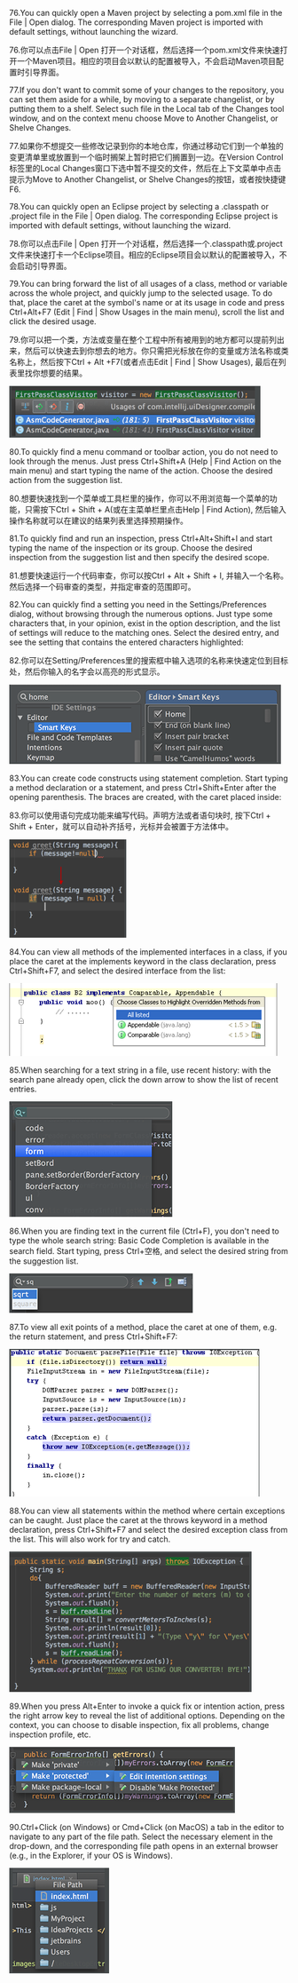 
76.You can quickly open a Maven project by selecting a pom.xml file in the File | Open dialog. The corresponding Maven project is imported with default settings, without launching the wizard.

76.你可以点击File | Open 打开一个对话框，然后选择一个pom.xml文件来快速打开一个Maven项目。相应的项目会以默认的配置被导入，不会启动Maven项目配置时引导界面。

77.If you don't want to commit some of your changes to the repository, you can set them aside for a while, by moving to a separate changelist, or by putting them to a shelf. Select such file in the Local tab of the Changes tool window, and on the context menu choose Move to Another Changelist, or Shelve Changes.

77.如果你不想提交一些修改记录到你的本地仓库，你通过移动它们到一个单独的变更清单里或放置到一个临时搁架上暂时把它们搁置到一边。在Version Control 标签里的Local Changes窗口下选中暂不提交的文件，然后在上下文菜单中点击提示为Move to Another Changelist, or Shelve Changes的按钮，或者按快捷键F6.

78.You can quickly open an Eclipse project by selecting a .classpath or .project file in the File | Open dialog. The corresponding Eclipse project is imported with default settings, without launching the wizard.

78.你可以点击File | Open 打开一个对话框，然后选择一个.classpath或.project文件来快速打卡一个Eclipse项目。相应的Eclipse项目会以默认的配置被导入，不会启动引导界面。

79.You can bring forward the list of all usages of a class, method or variable across the whole project, and quickly jump to the selected usage. To do that, place the caret at the symbol's name or at its usage in code and press Ctrl+Alt+F7 (Edit | Find | Show Usages in the main menu), scroll the list and click the desired usage.

79.你可以把一个类，方法或变量在整个工程中所有被用到的地方都可以提前列出来，然后可以快速去到你想去的地方。你只需把光标放在你的变量或方法名称或类名称上，然后按下Ctrl + Alt +F7(或者点击Edit | Find | Show Usages), 最后在列表里找你想要的结果。

![79.png](../pic/79.png)

80.To quickly find a menu command or toolbar action, you do not need to look through the menus. Just press Ctrl+Shift+A (Help | Find Action on the main menu) and start typing the name of the action. Choose the desired action from the suggestion list. 

80.想要快速找到一个菜单或工具栏里的操作，你可以不用浏览每一个菜单的功能，只需按下Ctrl + Shift + A(或在主菜单栏里点击Help | Find Action), 然后输入操作名称就可以在建议的结果列表里选择预期操作。

81.To quickly find and run an inspection, press Ctrl+Alt+Shift+I and start typing the name of the inspection or its group. Choose the desired inspection from the suggestion list and then specify the desired scope. 

81.想要快速运行一个代码审查，你可以按Ctrl + Alt + Shift + I, 并输入一个名称。然后选择一个码审查的类型，并指定审查的范围即可。

82.You can quickly find a setting you need in the Settings/Preferences dialog, without browsing through the numerous options. Just type some characters that, in your opinion, exist in the option description, and the list of settings will reduce to the matching ones. Select the desired entry, and see the setting that contains the entered characters highlighted:

82.你可以在Setting/Preferences里的搜索框中输入选项的名称来快速定位到目标处，然后你输入的名字会以高亮的形式显示。

![82.png](../pic/82.png)

83.You can create code constructs using statement completion. Start typing a method declaration or a statement, and press Ctrl+Shift+Enter after the opening parenthesis. The braces are created, with the caret placed inside: 

83.你可以使用语句完成功能来编写代码。声明方法或者语句块时, 按下Ctrl + Shift + Enter，就可以自动补齐括号，光标并会被置于方法体中。

![83.png](../pic/83.png)

84.You can view all methods of the implemented interfaces in a class, if you place the caret at the implements keyword in the class declaration, press Ctrl+Shift+F7, and select the desired interface from the list: 

![84.png](../pic/84.png)

85.When searching for a text string in a file, use recent history: with the search pane already open, click the down arrow to show the list of recent entries. 

![85.png](../pic/85.png)
 
86.When you are finding text in the current file (Ctrl+F), you don't need to type the whole search string: Basic Code Completion is available in the search field. Start typing, press Ctrl+空格, and select the desired string from the suggestion list. 
 
![86.png](../pic/86.png)

87.To view all exit points of a method, place the caret at one of them, e.g. the return statement, and press Ctrl+Shift+F7: 

![87.png](../pic/87.png)
 
88.You can view all statements within the method where certain exceptions can be caught. Just place the caret at the throws keyword in a method declaration, press Ctrl+Shift+F7 and select the desired exception class from the list. This will also work for try and catch. 

![88png](../pic/88.png)
 
89.When you press Alt+Enter to invoke a quick fix or intention action, press the right arrow key to reveal the list of additional options. 
Depending on the context, you can choose to disable inspection, fix all problems, change inspection profile, etc. 

![89.png](../pic/89.png)
 
90.Ctrl+Click (on Windows) or Cmd+Click (on MacOS) a tab in the editor to navigate to any part of the file path. Select the necessary element in the drop-down, and the corresponding file path opens in an external browser (e.g., in the Explorer, if your OS is Windows). 
 
![90.png](../pic/90.png)







